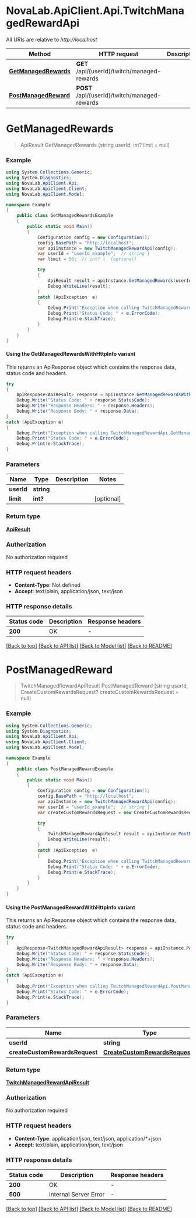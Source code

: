 # NovaLab.ApiClient.Api.TwitchManagedRewardApi

All URIs are relative to *http://localhost*

| Method | HTTP request | Description |
|--------|--------------|-------------|
| [**GetManagedRewards**](TwitchManagedRewardApi.md#getmanagedrewards) | **GET** /api/{userId}/twitch/managed-rewards |  |
| [**PostManagedReward**](TwitchManagedRewardApi.md#postmanagedreward) | **POST** /api/{userId}/twitch/managed-rewards |  |

<a name="getmanagedrewards"></a>
# **GetManagedRewards**
> ApiResult GetManagedRewards (string userId, int? limit = null)



### Example
```csharp
using System.Collections.Generic;
using System.Diagnostics;
using NovaLab.ApiClient.Api;
using NovaLab.ApiClient.Client;
using NovaLab.ApiClient.Model;

namespace Example
{
    public class GetManagedRewardsExample
    {
        public static void Main()
        {
            Configuration config = new Configuration();
            config.BasePath = "http://localhost";
            var apiInstance = new TwitchManagedRewardApi(config);
            var userId = "userId_example";  // string | 
            var limit = 56;  // int? |  (optional) 

            try
            {
                ApiResult result = apiInstance.GetManagedRewards(userId, limit);
                Debug.WriteLine(result);
            }
            catch (ApiException  e)
            {
                Debug.Print("Exception when calling TwitchManagedRewardApi.GetManagedRewards: " + e.Message);
                Debug.Print("Status Code: " + e.ErrorCode);
                Debug.Print(e.StackTrace);
            }
        }
    }
}
```

#### Using the GetManagedRewardsWithHttpInfo variant
This returns an ApiResponse object which contains the response data, status code and headers.

```csharp
try
{
    ApiResponse<ApiResult> response = apiInstance.GetManagedRewardsWithHttpInfo(userId, limit);
    Debug.Write("Status Code: " + response.StatusCode);
    Debug.Write("Response Headers: " + response.Headers);
    Debug.Write("Response Body: " + response.Data);
}
catch (ApiException e)
{
    Debug.Print("Exception when calling TwitchManagedRewardApi.GetManagedRewardsWithHttpInfo: " + e.Message);
    Debug.Print("Status Code: " + e.ErrorCode);
    Debug.Print(e.StackTrace);
}
```

### Parameters

| Name | Type | Description | Notes |
|------|------|-------------|-------|
| **userId** | **string** |  |  |
| **limit** | **int?** |  | [optional]  |

### Return type

[**ApiResult**](ApiResult.md)

### Authorization

No authorization required

### HTTP request headers

 - **Content-Type**: Not defined
 - **Accept**: text/plain, application/json, text/json


### HTTP response details
| Status code | Description | Response headers |
|-------------|-------------|------------------|
| **200** | OK |  -  |

[[Back to top]](#) [[Back to API list]](../README.md#documentation-for-api-endpoints) [[Back to Model list]](../README.md#documentation-for-models) [[Back to README]](../README.md)

<a name="postmanagedreward"></a>
# **PostManagedReward**
> TwitchManagedRewardApiResult PostManagedReward (string userId, CreateCustomRewardsRequest? createCustomRewardsRequest = null)



### Example
```csharp
using System.Collections.Generic;
using System.Diagnostics;
using NovaLab.ApiClient.Api;
using NovaLab.ApiClient.Client;
using NovaLab.ApiClient.Model;

namespace Example
{
    public class PostManagedRewardExample
    {
        public static void Main()
        {
            Configuration config = new Configuration();
            config.BasePath = "http://localhost";
            var apiInstance = new TwitchManagedRewardApi(config);
            var userId = "userId_example";  // string | 
            var createCustomRewardsRequest = new CreateCustomRewardsRequest?(); // CreateCustomRewardsRequest? |  (optional) 

            try
            {
                TwitchManagedRewardApiResult result = apiInstance.PostManagedReward(userId, createCustomRewardsRequest);
                Debug.WriteLine(result);
            }
            catch (ApiException  e)
            {
                Debug.Print("Exception when calling TwitchManagedRewardApi.PostManagedReward: " + e.Message);
                Debug.Print("Status Code: " + e.ErrorCode);
                Debug.Print(e.StackTrace);
            }
        }
    }
}
```

#### Using the PostManagedRewardWithHttpInfo variant
This returns an ApiResponse object which contains the response data, status code and headers.

```csharp
try
{
    ApiResponse<TwitchManagedRewardApiResult> response = apiInstance.PostManagedRewardWithHttpInfo(userId, createCustomRewardsRequest);
    Debug.Write("Status Code: " + response.StatusCode);
    Debug.Write("Response Headers: " + response.Headers);
    Debug.Write("Response Body: " + response.Data);
}
catch (ApiException e)
{
    Debug.Print("Exception when calling TwitchManagedRewardApi.PostManagedRewardWithHttpInfo: " + e.Message);
    Debug.Print("Status Code: " + e.ErrorCode);
    Debug.Print(e.StackTrace);
}
```

### Parameters

| Name | Type | Description | Notes |
|------|------|-------------|-------|
| **userId** | **string** |  |  |
| **createCustomRewardsRequest** | [**CreateCustomRewardsRequest?**](CreateCustomRewardsRequest?.md) |  | [optional]  |

### Return type

[**TwitchManagedRewardApiResult**](TwitchManagedRewardApiResult.md)

### Authorization

No authorization required

### HTTP request headers

 - **Content-Type**: application/json, text/json, application/*+json
 - **Accept**: text/plain, application/json, text/json


### HTTP response details
| Status code | Description | Response headers |
|-------------|-------------|------------------|
| **200** | OK |  -  |
| **500** | Internal Server Error |  -  |

[[Back to top]](#) [[Back to API list]](../README.md#documentation-for-api-endpoints) [[Back to Model list]](../README.md#documentation-for-models) [[Back to README]](../README.md)


